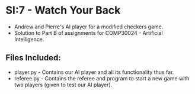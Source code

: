 # SI:7 - Watch Your Back
  - Andrew and Pierre's AI player for a modified checkers game.
  - Solution to Part B of assignments for COMP30024 - Artificial Intelligence.

## Files Included:
  - player.py - Contains our AI player and all its functionality thus far.
  - referee.py - Contains the referee and program to start a new game with two players (given to test our AI player).
